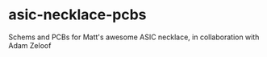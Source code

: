 # asic-necklace-pcbs
Schems and PCBs for Matt's awesome ASIC necklace, in collaboration with Adam Zeloof
